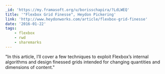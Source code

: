 ```yaml
---
_id: 'https://my.framasoft.org/u/borisschapira/?LdLWEQ'
title: '"Flexbox Grid Finesse", Heydon Pickering'
link: 'http://www.heydonworks.com/article/flexbox-grid-finesse'
date: '2016-01-22'
tags:
    - flexbox
    - rwd
    - sharemarks
---
```


<div class="markdown"><p>&quot;In this article, I’ll cover a few techniques to exploit Flexbox’s internal algorithms and design finessed grids intended for changing quantities and dimensions of content.&quot;
</p></div>
